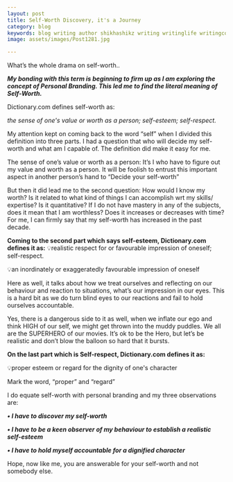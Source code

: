 ```yaml
---
layout: post
title: Self-Worth Discovery, it's a Journey
category: blog
keywords: blog writing author shikhashikz writing writinglife writingcommunity dailyblogpost dailyblogpostchallenge happiness suffering life experiences 
image: assets/images/Post1281.jpg

---
```


What’s the whole drama on self-worth..

***My bonding with this term is beginning to firm up as I am exploring the concept of Personal Branding. This led me to find the literal meaning of Self-Worth.***

Dictionary.com defines self-worth as:

*the sense of one's value or worth as a person; self-esteem; self-respect.*

My attention kept on coming back to the word “self” when I divided this definition into three parts. I had a question that who will decide my self-worth and what am I capable of. The definition did make it easy for me.

The sense of one’s value or worth as a person: It’s I who have to figure out my value and worth as a person. It will be foolish to entrust this important aspect in another person’s hand to “Decide your self-worth”

But then it did lead me to the second question: How would I know my worth? Is it related to what kind of things I can accomplish wrt my skills/ expertise? Is it quantitative? If I do not have mastery in any of the subjects, does it mean that I am worthless? Does it increases or decreases with time? For me, I can firmly say that my self-worth has increased in the past decade. 

**Coming to the second part which says self-esteem, Dictionary.com defines it as:**
💡realistic respect for or favourable impression of oneself; self-respect.

💡an inordinately or exaggeratedly favourable impression of oneself

Here as well, it talks about how we treat ourselves and reflecting on our behaviour and reaction to situations, what’s our impression in our eyes. This is a hard bit as we do turn blind eyes to our reactions and fail to hold ourselves accountable.

Yes, there is a dangerous side to it as well, when we inflate our ego and think HIGH of our self, we might get thrown into the muddy puddles. We all are the SUPERHERO of our movies. It’s ok to be the Hero, but let’s be realistic and don’t blow the balloon so hard that it bursts.

**On the last part which is Self-respect, Dictionary.com defines it as:**

💡proper esteem or regard for the dignity of one's character

Mark the word, “proper” and “regard” 

I do equate self-worth with personal branding and my three observations are:

***•	I have to discover my self-worth***

***•	I have to be a keen observer of my behaviour to establish a realistic self-esteem***

***•	I have to hold myself accountable for a dignified character***

Hope, now like me, you are answerable for your self-worth and not somebody else.

